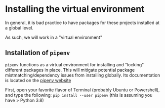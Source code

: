 # Installing the virtual environment

In general, it is bad practice to have packages for these projects installed at a global level.

As such, we will work in a "virtual environment"

## Installation of `pipenv`

`pipenv` functions as a virtual environment for installing and "locking" different packages in place. This will mitigate potential package mistmatching/dependency issues from installing globally. Its documentation is located on the [pipenv website](https://pipenv.pypa.io/en/latest/)

First, open your favorite flavor of Terminal (probably Ubuntu or Powershell), and type the following:
`pip install --user pipenv` (this is assuming you have > Python 3.8)
